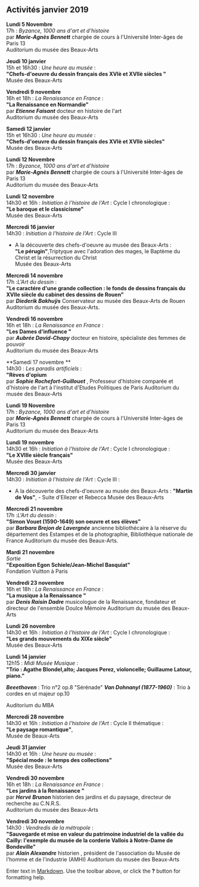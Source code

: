 ## Activités janvier 2019  

**Lundi 5 Novembre**  
17h : _Byzance, 1000 ans d'art et d'histoire_  
par **_Marie-Agnès Bennett_** chargée de cours à l'Université Inter-âges de Paris 13  
Auditorium du musée des Beaux-Arts

 **Jeudi 10 janvier**  
15h et 16h30 : _Une heure au musée_ :  
**"Chefs-d'oeuvre du dessin français des XVIè et XVIIè siècles "**  
Musée des Beaux-Arts  

**Vendredi 9 novembre**  
16h et 18h : _La Renaissance en France_ :  
**"La Renaissance en Normandie"**  
par **_Etienne Faisant_** docteur en histoire de l'art  
Auditorium du musée des Beaux-Arts  

**Samedi 12 janvier**  
15h et 16h30 : _Une heure au musée_ :  
**"Chefs-d'oeuvre du dessin français des XVIè et XVIIè siècles"**  
Musée des Beaux-Arts 

 **Lundi 12 Novembre**  
17h : _Byzance, 1000 ans d'art et d'histoire_  
par **_Marie-Agnès Bennett_** chargée de cours à l'Université Inter-âges de Paris 13  
Auditorium du musée des Beaux-Arts


 **Lundi 12 novembre**  
14h30 et 16h : _Initiation à l'histoire de l'Art_ : Cycle I chronologique :  
**"Le baroque et le classicisme"**  
Musée des Beaux-Arts  

**Mercredi 16 janvier**  
14h30  : _Initiation à l'histoire de l'Art_ : Cycle III   
- A la découverte des chefs-d'oeuvre au musée des Beaux-Arts :  
**"Le pérugin"**,Triptyque avec l'adoration des mages, le Baptème du Christ et la résurrection du Christ  
Musée des Beaux-Arts 

**Mercredi 14 novembre**  
17h :_L'Art du dessin_ :  
**"Le caractére d'une grande collection : le fonds de dessins français du XVIIe siècle du cabinet des dessins de Rouen"**  
par **_Diederik Bakhuÿs_** Conservateur au musée des Beaux-Arts de Rouen 
Auditorium du musée des Beaux-Arts.

**Vendredi 16 novembre**  
16h et 18h : _La Renaissance en France_ :  
**"Les Dames d'influence "**  
par **_Aubrée David-Chapy_** docteur en histoire, spécialiste des femmes de pouvoir  
Auditorium du musée des Beaux-Arts 

**Samedi 17 novembre **  
14h30  : _Les paradis artificiels_ :  
**"Rèves d'opium**  
par **_Sophie Rochefort-Guillouet_** , Professeur d'histoire comparée et d'histoire de l'art à l'institut d'Etudes Politiques de Paris 
Auditorium du musée des Beaux-Arts 

**Lundi 19 Novembre**  
17h : _Byzance, 1000 ans d'art et d'histoire_  
par **_Marie-Agnès Bennett_** chargée de cours à l'Université Inter-âges de Paris 13  
Auditorium du musée des Beaux-Arts

**Lundi 19 novembre**  
14h30 et 16h : _Initiation à l'histoire de l'Art_ : Cycle I chronologique :  
**"Le XVIIIe siècle français"**  
Musée des Beaux-Arts

**Mercredi 30 janvier**  
14h30  : _Initiation à l'histoire de l'Art_ : Cycle III  :  
- A la découverte des chefs-d'oeuvre au musée des Beaux-Arts :
**"Martin de Vos"**, - Suite d'Ellezer et Rebecca 
Musée des Beaux-Arts 
   
**Mercredi 21 novembre**  
17h :_L'Art du dessin_ :  
**"Simon Vouet (1590-1649) son oeuvre et ses élèves"**  
par **_Barbara Brejon de Lavergnée_** ancienne bibliothécaire  à la réserve du département des Estampes et de la photographie, Bibliothèque nationale de France 
Auditorium du musée des Beaux-Arts.

**Mardi 21 novembre**  
_Sortie_  
**"Exposition Egon Schiele/Jean-Michel Basquiat"**  
Fondation Vuitton à Paris

**Vendredi 23 novembre**  
16h et 18h : _La Renaissance en France_ :  
**"La musique à la Renaissance "**  
par **_Denis Raisin Dadre_** musicologue de la Renaissance, fondateur et directeur de l'ensemble Doulce Mémoire
Auditorium du musée des Beaux-Arts 

**Lundi 26 novembre**  
14h30 et 16h : _Initiation à l'histoire de l'Art_ : Cycle I chronologique :  
**"Les grands mouvements du XIXe siècle"**  
Musée des Beaux-Arts 

**Lundi 14 janvier**  
12h15 : _Midi Musée Musique_ :  
**"Trio :  Agathe Blondel,alto; Jacques Perez, violoncelle; Guillaume Latour, piano."**  

**_Beeethoven_** : Trio n°2 op.8 "Sérénade" 
**_Van Dohnanyl (1877-1960)_** : Trio à cordes en ut majeur op.10

Auditorium du MBA 

**Mercredi 28 novembre**  
14h30 et 16h : _Initiation à l'histoire de l'Art_ : Cycle II thématique :  
**"Le paysage romantique"**,  
Musée de Beaux-Arts 

**Jeudi 31 janvier**  
14h30 et 16h : _Une heure au musée_ :  
**"Spécial mode : le temps des collections"**  
Musée des Beaux-Arts

**Vendredi 30 novembre**  
16h et 18h : _La Renaissance en France_ :  
**"Les jardins à la Renaissance "**  
par **_Hervé Brunon_** historien des jardins et du paysage, directeur de recherche au C.N.R.S.  
Auditorium du musée des Beaux-Arts  

**Vendredi 30 novembre**  
14h30 : _Vendredis de la métropole_ :  
**"Sauvegarde et mise en valeur du patrimoine industriel de la vallée du Cailly: l'exemple du musée de la corderie Vallois à Notre-Dame de Bondeville"**  
par **_Alain Alexandre_** historien , président de l'association du Musée de l'homme et de l'industrie (AMHI)  Auditorium du musée des Beaux-Arts

  





 

  




 










 




Enter text in [Markdown](http://daringfireball.net/projects/markdown/). Use the toolbar above, or click the **?** button for formatting help.
